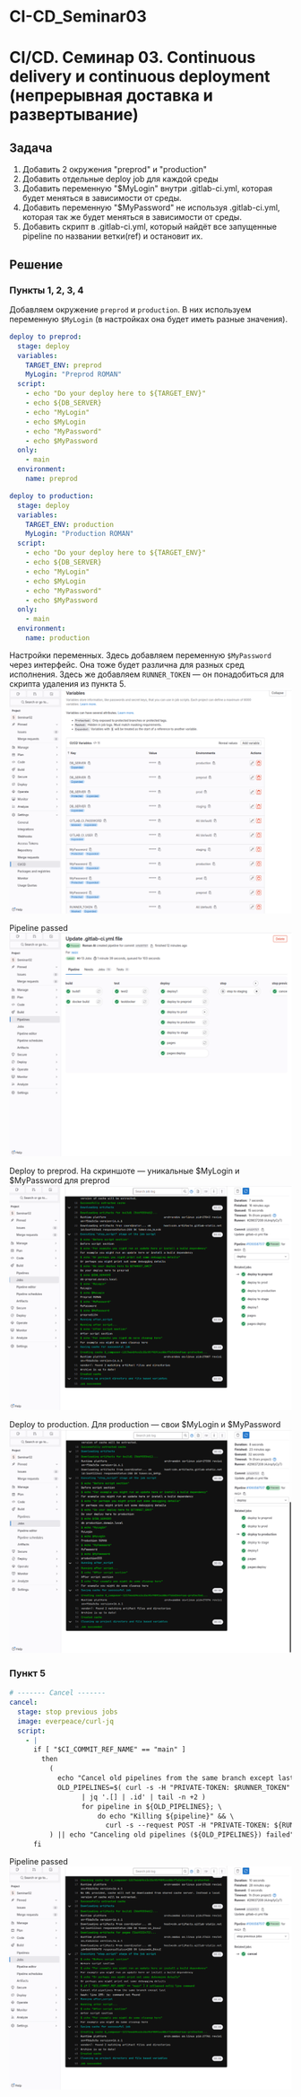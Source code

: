 # CI-CD_Seminar03

# CI/CD. Семинар 03. Continuous delivery и continuous deployment (непрерывная доставка и развертывание)

## Задача
1. Добавить 2 окружения "preprod" и "production"
2. Добавить отдельные deploy job для каждой среды
3. Добавить переменную "$MyLogin" внутри .gitlab-ci.yml, которая будет меняться в зависимости от среды.
4. Добавить переменную "$MyPassword" не используя .gitlab-ci.yml, которая так же будет меняться в зависимости от среды.
5. Добавить скрипт в .gitlab-ci.yml, который найдёт все запущенные pipeline по названии ветки(ref) и остановит их.



## Решение

### Пункты 1, 2, 3, 4

Добавляем окружение `preprod` и `production`. В них используем переменную `$MyLogin` (в настройках она будет иметь разные значения).
```yaml
deploy to preprod:
  stage: deploy
  variables:
    TARGET_ENV: preprod
    MyLogin: "Preprod ROMAN"
  script:
    - echo "Do your deploy here to ${TARGET_ENV}"
    - echo ${DB_SERVER}
    - echo "MyLogin"
    - echo $MyLogin
    - echo "MyPassword"
    - echo $MyPassword
  only:
    - main
  environment:
    name: preprod
```


```yaml
deploy to production:
  stage: deploy
  variables:
    TARGET_ENV: production
    MyLogin: "Production ROMAN"
  script:
    - echo "Do your deploy here to ${TARGET_ENV}"
    - echo ${DB_SERVER}
    - echo "MyLogin"
    - echo $MyLogin
    - echo "MyPassword"
    - echo $MyPassword
  only:
    - main
  environment:
    name: production
```

Настройки переменных. Здесь добавляем переменную `$MyPassword` через интерфейс. Она тоже будет различна для разных сред исполнения. Здесь же добавляем `RUNNER_TOKEN` — он понадобиться для скрипта удаления из пункта 5.
![variables page](img/1.png "variables page")

Pipeline passed
![pipeline passed](img/2.png "pipeline passed")

Deploy to preprod. На скриншоте — уникальные $MyLogin и $MyPassword для preprod
![deploy to preprod](img/3.png "deploy to preprod")

Deploy to production. Для production — свои $MyLogin и $MyPassword
![deploy to production](img/4.png "deploy to production")

### Пункт 5

```yaml
# ------- Cancel -------
cancel:
  stage: stop previous jobs
  image: everpeace/curl-jq
  script:
    - |
      if [ "$CI_COMMIT_REF_NAME" == "main" ]
        then
          (
            echo "Cancel old pipelines from the same branch except last"
            OLD_PIPELINES=$( curl -s -H "PRIVATE-TOKEN: $RUNNER_TOKEN" "https://gitlab.com/api/v4/projects/${CI_PROJECT_ID}/pipelines?ref=${CI_COMMIT_REF_NAME}&status=running" \
                  | jq '.[] | .id' | tail -n +2 )
                  for pipeline in ${OLD_PIPELINES}; \
                      do echo "Killing ${pipeline}" && \
                        curl -s --request POST -H "PRIVATE-TOKEN: ${RUNNER_TOKEN}" "https://gitlab.com/api/v4/projects/${CI_PROJECT_ID}/pipelines/${pipeline}/cancel"; done
          ) || echo "Canceling old pipelines (${OLD_PIPELINES}) failed"
      fi
```


Pipeline passed
![deploy to production](img/5.png "deploy to production")